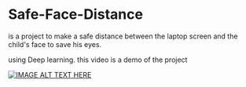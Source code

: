 # Safe-Face-Distance
is a project to make a safe distance between the laptop screen and the child's face to save his eyes.

using Deep learning. this video is a demo of the project


[![IMAGE ALT TEXT HERE](https://img.youtube.com/vi/Qw12tnniGhc/1.jpg)](https://www.youtube.com/watch?v=Qw12tnniGhc)
